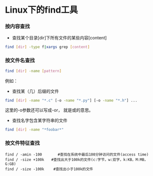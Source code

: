 # Linux下的find工具


### 按内容查找

* 查找某个目录[dir]下所有文件的某些内容[content]

```bash
find [dir] -type f|xargs grep [content]
```

### 按文件名查找

```bash
find [dir] -name [pattern]
```
例如：

* 查找某（几）后缀的文件

```bash
find [dir] -name "*.c" [-o -name "*.py"] [-o -name "*.h"] ...
```
这里的-o参数还可以写成-or， 就是或的意思。

* 查找名字包含某字符串的文件
```bash
find [dir] -name "*foobar*"
```

### 按文件特征查找
```
find / -amin -100 　　   #查找在系统中最后100分钟访问的文件(access time)
find / -size +100k　　#查找出大于100k的文件(c:字节，w:双字，k:KB，M:MB，G:GB)
find / -size -100k 　　#查找出小于100k的文件
```